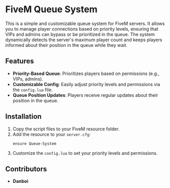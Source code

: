 # FiveM Queue System

This is a simple and customizable queue system for FiveM servers. It allows you to manage player connections based on priority levels, ensuring that VIPs and admins can bypass or be prioritized in the queue. The system dynamically detects the server's maximum player count and keeps players informed about their position in the queue while they wait.

## Features
- **Priority-Based Queue**: Prioritizes players based on permissions (e.g., VIPs, admins).
- **Customizable Config**: Easily adjust priority levels and permissions via the `config.lua` file.
- **Queue Position Updates**: Players receive regular updates about their position in the queue.

## Installation
1. Copy the script files to your FiveM resource folder.
2. Add the resource to your `server.cfg`:
   ```
   ensure Queue-System
   ```
3. Customize the `config.lua` to set your priority levels and permissions.

## Contributors
- **Danboi**
